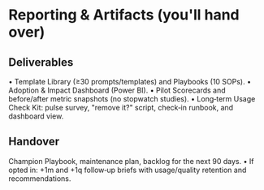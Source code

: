 # Reporting & Artifacts (you'll hand over)

## Deliverables

• Template Library (≥30 prompts/templates) and Playbooks (10 SOPs).
• Adoption & Impact Dashboard (Power BI).
• Pilot Scorecards and before/after metric snapshots (no stopwatch studies).
• Long‑term Usage Check Kit: pulse survey, "remove it?" script, check‑in runbook, and dashboard view.

## Handover

Champion Playbook, maintenance plan, backlog for the next 90 days.
• If opted in: +1m and +1q follow‑up briefs with usage/quality retention and recommendations.
